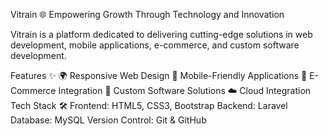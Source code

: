 Vitrain 🌐
Empowering Growth Through Technology and Innovation

Vitrain is a platform dedicated to delivering cutting-edge solutions in web development, mobile applications, e-commerce, and custom software development.

Features ✨
🌍 Responsive Web Design
📱 Mobile-Friendly Applications
🛒 E-Commerce Integration
🔧 Custom Software Solutions
☁️ Cloud Integration
Tech Stack 🛠️
Frontend: HTML5, CSS3, Bootstrap
Backend: Laravel
Database: MySQL
Version Control: Git & GitHub
